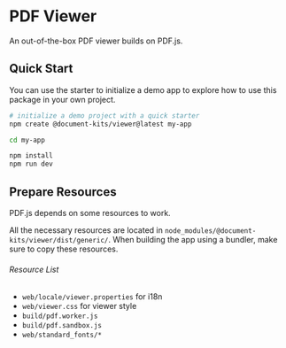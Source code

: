 # PDF Viewer

An out-of-the-box PDF viewer builds on PDF.js.

## Quick Start

You can use the starter to initialize a demo app to explore how to use this package in your own project.

```bash
# initialize a demo project with a quick starter
npm create @document-kits/viewer@latest my-app

cd my-app

npm install
npm run dev
```

## Prepare Resources

PDF.js depends on some resources to work.

All the necessary resources are located in `node_modules/@document-kits/viewer/dist/generic/`.
When building the app using a bundler, make sure to copy these resources.

###### Resource List

- `web/locale/viewer.properties` for i18n
- `web/viewer.css` for viewer style
- `build/pdf.worker.js`
- `build/pdf.sandbox.js`
- `web/standard_fonts/*`
